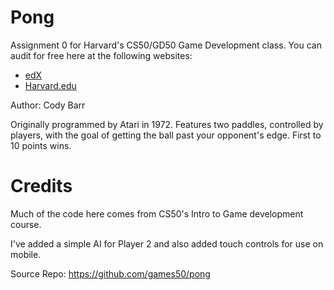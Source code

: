 # Pong

Assignment 0 for Harvard's CS50/GD50 Game Development class.
You can audit for free here at the following websites:

- [edX](https://www.edx.org/course/cs50s-introduction-to-game-development)
- [Harvard.edu](https://cs50.harvard.edu/games/2019/spring/#pong)

Author: Cody Barr

Originally programmed by Atari in 1972. Features two
paddles, controlled by players, with the goal of getting
the ball past your opponent's edge. First to 10 points wins.

# Credits

Much of the code here comes from CS50's Intro to Game development course.

I've added a simple AI for Player 2 and also added touch controls for
use on mobile.

Source Repo: https://github.com/games50/pong
